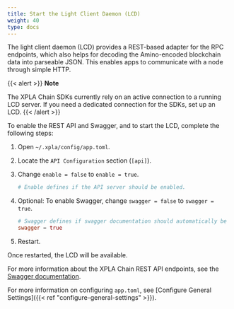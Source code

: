 ```yaml
---
title: Start the Light Client Daemon (LCD)
weight: 40
type: docs
---
```


The light client daemon (LCD) provides a REST-based adapter for the RPC endpoints, which also helps for decoding the Amino-encoded blockchain data into parseable JSON. This enables apps to communicate with a node through simple HTTP.

{{< alert >}}
**Note**

The XPLA Chain SDKs currently rely on an active connection to a running LCD server. If you need a dedicated connection for the SDKs, set up an LCD.
{{< /alert >}}

To enable the REST API and Swagger, and to start the LCD, complete the following steps:

1. Open `~/.xpla/config/app.toml`.

2. Locate the `API Configuration` section (`[api]`).

3. Change `enable = false` to `enable = true`.

    ```toml
    # Enable defines if the API server should be enabled.
    ```

4. Optional: To enable Swagger, change `swagger = false` to `swagger = true`.

    ```toml
    # Swagger defines if swagger documentation should automatically be registered.
    swagger = true
    ```
 5. Restart.

Once restarted, the LCD will be available.

For more information about the XPLA Chain REST API endpoints, see the [Swagger documentation](https://cube-lcd.xpla.dev/swagger/).

For more information on configuring `app.toml`, see [Configure General Settings]({{< ref "configure-general-settings" >}}).
